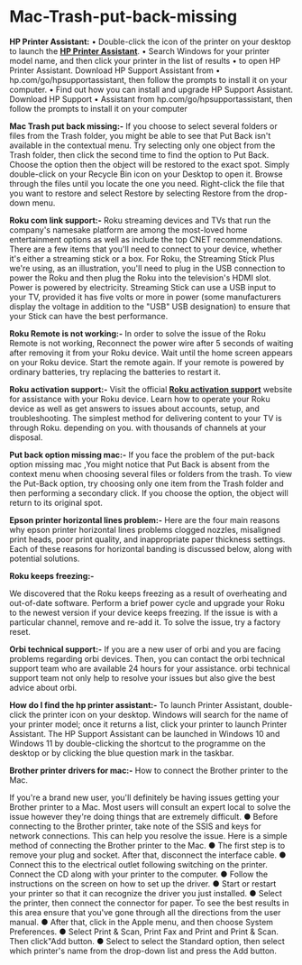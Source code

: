 # Mac-Trash-put-back-missing

<b>HP Printer Assistant:</b>
•	Double-click the icon of the printer on your desktop to launch the <b><a href="https://iguruservices.com/support">HP Printer Assistant</a></b>.
•	Search Windows for your printer model name, and then click your printer in the list of results
•	to open HP Printer Assistant. Download HP Support Assistant from
•	hp.com/go/hpsupportassistant, then follow the prompts to install it on your computer.
•	Find out how you can install and upgrade HP Support Assistant. Download HP Support
•	Assistant from hp.com/go/hpsupportassistant, then follow the prompts to install it on your
computer

<b>Mac Trash put back missing:-</b>
If you choose to select several folders or files from the Trash folder, you might be able to see
that Put Back isn't available in the contextual menu. Try selecting only one object from the
Trash folder, then click the second time to find the option to Put Back. Choose the option
then the object will be restored to the exact spot.
Simply double-click on your Recycle Bin icon on your Desktop to open it. Browse through the
files until you locate the one you need. Right-click the file that you want to restore and select
Restore by selecting Restore from the drop-down menu.

<b>Roku com link support:-</b>
Roku streaming devices and TVs that run the company's namesake platform are among the most-loved home entertainment options as well as include the top CNET recommendations.
There are a few items that you'll need to connect to your device, whether it's either a streaming stick or a box. For Roku, the Streaming Stick Plus we're using, as an illustration, you'll need to plug in the USB connection to power the Roku and then plug the Roku into the television's HDMI slot.
Power is powered by electricity. Streaming Stick can use a USB input to your TV, provided it has five volts or more in power (some manufacturers display the voltage in addition to the &quot;USB&quot; USB designation) to ensure that your Stick can have the best performance.

<b>Roku Remote is not working:-</b>
In order to solve the issue of the Roku Remote is not working, Reconnect the power wire after 5 seconds of waiting after removing it from your Roku device. Wait until the home screen appears on your Roku device. Start the remote again. If your remote is powered by ordinary batteries, try replacing the batteries to restart it.

<b>Roku activation support:-</b>
Visit the official <b><a href="https://iguruservices.com/support/roku-customer-service-phone-number-1844-539-9831/">Roku activation support</a></b> website for assistance with your Roku device. Learn how to operate your Roku device as well as get answers to issues about accounts, setup, and troubleshooting. The simplest method for delivering content to your TV is through Roku. depending on you. with thousands of channels at your disposal.

<b>Put back option missing mac:-</b>
If you face the problem of the put-back option missing mac ,You might notice that Put Back is absent from the context menu when choosing several files or folders from the trash. To view the Put-Back option, try choosing only one item from the Trash folder and then performing a secondary click. If you choose the option, the object will return to its original spot.

<b>Epson printer horizontal lines problem:-</b>
Here are the four main reasons why epson printer horizontal lines problems clogged nozzles, misaligned print heads, poor print quality, and inappropriate paper thickness settings. Each of these reasons for horizontal banding is discussed below, along with potential solutions.

<b>Roku keeps freezing:-</b>

We discovered that the Roku keeps freezing as a result of overheating and out-of-date software. Perform a brief power cycle and upgrade your Roku to the newest version if your device keeps freezing. If the issue is with a particular channel, remove and re-add it. To solve the issue, try a factory reset.

<b>Orbi technical support:-</b>
If you are a new user of orbi and you are facing problems regarding orbi devices. Then, you can contact the orbi technical support team who are available 24 hours for your assistance. orbi technical support team not only help to resolve your issues but also give the best advice about orbi.

<b>How do I find the hp printer assistant:-</b>
To launch Printer Assistant, double-click the printer icon on your desktop. Windows will search for the name of your printer model; once it returns a list, click your printer to launch Printer Assistant. The HP Support Assistant can be launched in Windows 10 and Windows 11 by double-clicking the shortcut to the programme on the desktop or by clicking the blue question mark in the taskbar.


<b>Brother printer drivers for mac:-</b>
How to connect the Brother printer to the Mac.

If you're a brand new user, you'll definitely be having issues getting your Brother printer to a Mac. Most users will consult an expert local to solve the issue however they're doing things that are extremely difficult.
● Before connecting to the Brother printer, take note of the SSIS and keys for network connections. This can help you resolve the issue. Here is a simple method of connecting the Brother printer to the Mac.
● The first step is to remove your plug and socket. After that, disconnect the interface cable.
● Connect this to the electrical outlet following switching on the printer. Connect the CD along with your printer to the computer.
● Follow the instructions on the screen on how to set up the driver.
● Start or restart your printer so that it can recognize the driver you just installed.
● Select the printer, then connect the connector for paper. To see the best results in this area ensure that you've gone through all the directions from the user manual.
● After that, click in the Apple menu, and then choose System Preferences.
● Select Print &amp; Scan, Print Fax and Print and Print &amp; Scan. Then click&quot;Add button.
● Select to select the Standard option, then select which printer's name from the drop-down list and press the Add button.

